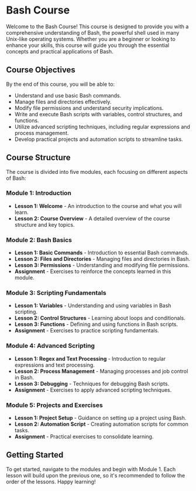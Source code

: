 # Bash Course

Welcome to the Bash Course! This course is designed to provide you with a comprehensive understanding of Bash, the powerful shell used in many Unix-like operating systems. Whether you are a beginner or looking to enhance your skills, this course will guide you through the essential concepts and practical applications of Bash.

## Course Objectives

By the end of this course, you will be able to:

- Understand and use basic Bash commands.
- Manage files and directories effectively.
- Modify file permissions and understand security implications.
- Write and execute Bash scripts with variables, control structures, and functions.
- Utilize advanced scripting techniques, including regular expressions and process management.
- Develop practical projects and automation scripts to streamline tasks.

## Course Structure

The course is divided into five modules, each focusing on different aspects of Bash:

### Module 1: Introduction
- **Lesson 1: Welcome** - An introduction to the course and what you will learn.
- **Lesson 2: Course Overview** - A detailed overview of the course structure and key topics.

### Module 2: Bash Basics
- **Lesson 1: Basic Commands** - Introduction to essential Bash commands.
- **Lesson 2: Files and Directories** - Managing files and directories in Bash.
- **Lesson 3: Permissions** - Understanding and modifying file permissions.
- **Assignment** - Exercises to reinforce the concepts learned in this module.

### Module 3: Scripting Fundamentals
- **Lesson 1: Variables** - Understanding and using variables in Bash scripting.
- **Lesson 2: Control Structures** - Learning about loops and conditionals.
- **Lesson 3: Functions** - Defining and using functions in Bash scripts.
- **Assignment** - Exercises to practice scripting fundamentals.

### Module 4: Advanced Scripting
- **Lesson 1: Regex and Text Processing** - Introduction to regular expressions and text processing.
- **Lesson 2: Process Management** - Managing processes and job control in Bash.
- **Lesson 3: Debugging** - Techniques for debugging Bash scripts.
- **Assignment** - Exercises to apply advanced scripting techniques.

### Module 5: Projects and Exercises
- **Lesson 1: Project Setup** - Guidance on setting up a project using Bash.
- **Lesson 2: Automation Script** - Creating automation scripts for common tasks.
- **Assignment** - Practical exercises to consolidate learning.

## Getting Started

To get started, navigate to the modules and begin with Module 1. Each lesson will build upon the previous one, so it's recommended to follow the order of the lessons. Happy learning!